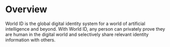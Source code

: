 # Overview

World ID is the global digital identity system for a world of artificial intelligence and beyond. With World ID, any person can privately prove they are human in the digital world and selectively share relevant identity information with others.
